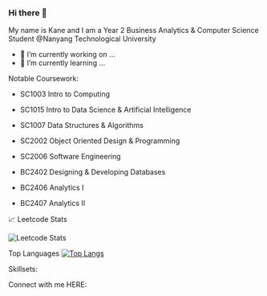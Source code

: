 ### Hi there 👋

My name is Kane and I am a Year 2 Business Analytics & Computer Science Student @Nanyang Technological University

- 🔭 I’m currently working on ...
- 🌱 I’m currently learning ...

Notable Coursework:
- SC1003 Intro to Computing
- SC1015 Intro to Data Science & Artificial Intelligence
- SC1007 Data Structures & Algorithms
- SC2002 Object Oriented Design & Programming
- SC2006 Software Engineering

- BC2402 Designing & Developing Databases
- BC2406 Analytics I
- BC2407 Analytics II

📈 Leetcode Stats

![Leetcode Stats](https://leetcard.jacoblin.cool/kanetan4)

Top Languages
[![Top Langs](https://github-readme-stats.vercel.app/api/top-langs/?username=anuraghazra&layout=compact)](https://github.com/anuraghazra/github-readme-stats)

Skillsets:


Connect with me HERE:


<!--
**kanetan4/kanetan4** is a ✨ _special_ ✨ repository because its `README.md` (this file) appears on your GitHub profile.

Here are some ideas to get you started:

- 🔭 I’m currently working on ...
- 🌱 I’m currently learning ...
- 👯 I’m looking to collaborate on ...
- 🤔 I’m looking for help with ...
- 💬 Ask me about ...
- 📫 How to reach me: ...
- 😄 Pronouns: ...
- ⚡ Fun fact: ...
-->
